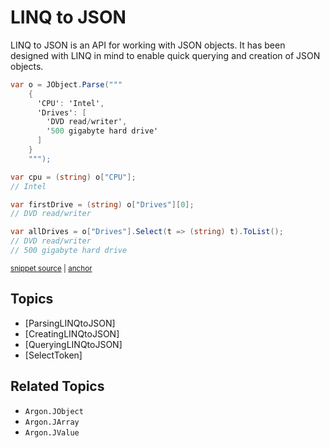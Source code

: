 # LINQ to JSON

LINQ to JSON is an API for working with JSON objects. It has been designed with LINQ in mind to enable quick querying and creation of JSON objects.

<!-- snippet: LinqToJsonBasic -->
<a id='snippet-linqtojsonbasic'></a>
```cs
var o = JObject.Parse("""
    {
      'CPU': 'Intel',
      'Drives': [
        'DVD read/writer',
        '500 gigabyte hard drive'
      ]
    }
    """);

var cpu = (string) o["CPU"];
// Intel

var firstDrive = (string) o["Drives"][0];
// DVD read/writer

var allDrives = o["Drives"].Select(t => (string) t).ToList();
// DVD read/writer
// 500 gigabyte hard drive
```
<sup><a href='/src/ArgonTests/Documentation/LinqToJsonTests.cs#L12-L34' title='Snippet source file'>snippet source</a> | <a href='#snippet-linqtojsonbasic' title='Start of snippet'>anchor</a></sup>
<!-- endSnippet -->


## Topics

 * [ParsingLINQtoJSON]
 * [CreatingLINQtoJSON]
 * [QueryingLINQtoJSON]
 * [SelectToken]


## Related Topics

 * `Argon.JObject`
 * `Argon.JArray`
 * `Argon.JValue`
